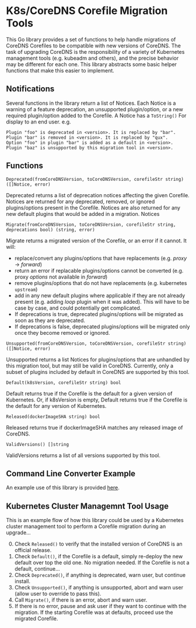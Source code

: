 # K8s/CoreDNS Corefile Migration Tools

This Go library provides a set of functions to help handle migrations of CoreDNS Corefiles to be compatible
with new versions of CoreDNS.  The task of upgrading CoreDNS is the responsibility of a variety of Kubernetes
management tools (e.g. kubeadm and others), and the precise behavior may be different for each one.  This
library abstracts some basic helper functions that make this easier to implement.

## Notifications

Several functions in the library return a list of Notices.  Each Notice is a warning of a feature deprecation,
an unsupported plugin/option, or a new required plugin/option added to the Corefile.  A Notice has a `ToString()`
For display to an end user.  e.g.

```
Plugin "foo" is deprecated in <version>. It is replaced by "bar".
Plugin "bar" is removed in <version>. It is replaced by "qux".
Option "foo" in plugin "bar" is added as a default in <version>.
Plugin "baz" is unsupported by this migration tool in <version>.
```


## Functions

`Deprecated(fromCoreDNSVersion, toCoreDNSVersion, corefileStr string) ([]Notice, error)`

Deprecated returns a list of deprecation notices affecting the given Corefile.  Notices are returned for
any deprecated, removed, or ignored plugins/options present in the Corefile.  Notices are also returned for
any new default plugins that would be added in a migration.  Notices


`Migrate(fromCoreDNSVersion, toCoreDNSVersion, corefileStr string, deprecations bool) (string, error)`

Migrate returns a migrated version of the Corefile, or an error if it cannot. It will:
  * replace/convert any plugins/options that have replacements (e.g. _proxy_ -> _forward_)
  * return an error if replacable plugins/options cannot be converted (e.g. proxy _options_ not available in _forward_)
  * remove plugins/options that do not have replacements (e.g. kubernetes `upstream`)
  * add in any new default plugins where applicable if they are not already present (e.g. adding _loop_ plugin when it was added).
    This will have to be case by case, and could potentially get complicated.
  * If deprecations is true, deprecated plugins/options will be migrated as soon as they are deprecated.
  * If deprecations is false, deprecated plugins/options will be migrated only once they become removed or ignored.


`Unsupported(fromCoreDNSVersion, toCoreDNSVersion, corefileStr string) ([]Notice, error)`

Unsupported returns a list Notices for plugins/options that are unhandled by this migration tool,
but may still be valid in CoreDNS.  Currently, only a subset of plugins included by default in CoreDNS are supported
by this tool.


`Default(k8sVersion, corefileStr string) bool`

Default returns true if the Corefile is the default for a given version of Kubernetes.
Or, if k8sVersion is empty, Default returns true if the Corefile is the default for any version of Kubernetes.


`Released(dockerImageSHA string) bool`

Released returns true if dockerImageSHA matches any released image of CoreDNS.


`ValidVersions() []string`

ValidVersions returns a list of all versions supported by this tool.


## Command Line Converter Example

An example use of this library is provided [here](../corefile-tool/).


## Kubernetes Cluster Managemnt Tool Usage

This is an example flow of how this library could be used by a Kubernetes cluster management tool to perform a
Corefile migration during an upgrade...

0. Check `Released()` to verify that the installed version of CoreDNS is an official release.
1. Check `Default()`, if the Corefile is a default, simply re-deploy the new default over top the old one. No migration needed.
   If the Corefile is not a default, continue...
2. Check `Deprecated()`, if anything is deprecated, warn user, but continue install.
3. Check `Unsupported()`, if anything is unsupported, abort and warn user (allow user to override to pass this).
4. Call `Migrate()`, if there is an error, abort and warn user.
5. If there is no error, pause and ask user if they want to continue with the migration.  If the starting Corefile was at defaults,
   proceed use the migrated Corefile.



